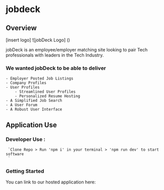 # jobdeck

## Overview

[insert logo]
![jobDeck Logo]
()




jobDeck is an employee/employer matching site looking to pair Tech professionals with leaders in the Tech Industry.


### We wanted jobDeck to be able to deliver
    - Employer Posted Job Listings
    - Company Profiles
    - User Profiles
        - Streamlined User Profiles
        - Personalized Resume Hosting
    - A Simplified Job Search
    - A User Forum
    - A Robust User Interface

## Application Use

 ### Developer Use : 
     `Clone Repo > Run 'npm i' in your terminal > 'npm run dev' to start software
     `

### Getting Started

You can link to our hosted application here: 


